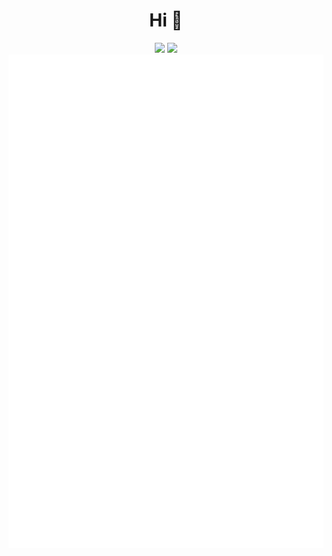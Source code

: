 <div align="center">
<h1>Hi 👋</h1>
<img src="https://github-readme-stats.vercel.app/api?username=jewlexx&count_private=true&show_icons=true&theme=onedark">
<img src="https://raw.githubusercontent.com/jewlexx/jewlexx/output/github-contribution-grid-snake.svg">
<img src="./github-metrics.svg">
</div>
